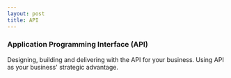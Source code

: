 ```yaml
---
layout: post
title: API
---
```


### Application Programming Interface (API)

Designing, building and delivering with the API for your business. Using API as your business' strategic advantage.


